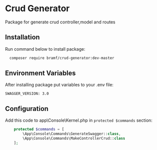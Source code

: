 
# Crud Generator

Package for generate crud controller,model and routes
## Installation

Run command below to install package:

```bash
  composer require bramf/crud-generator:dev-master
```
## Environment Variables

After installing package put variables to your .env file:

`SWAGGER_VERSION: 3.0`


## Configuration

Add this code to app\Console\Kernel.php in ```protected $commands``` section:

```php
    protected $commands = [
        \App\Console\Commands\GenerateSwagger::class,
        \App\Console\Commands\MakeControllerCrud::class
    ];
```

